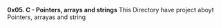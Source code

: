 **0x05. C - Pointers, arrays and strings**
This Directory have project aboyt Pointers, arrayas and string